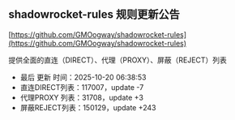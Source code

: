 ## shadowrocket-rules 规则更新公告

[https://github.com/GMOogway/shadowrocket-rules](https://github.com/GMOogway/shadowrocket-rules)

提供全面的直连（DIRECT）、代理（PROXY）、屏蔽（REJECT）列表
- 最后 更新 时间：2025-10-20 06:38:53
- 直连DIRECT列表：117007，update -7
- 代理PROXY 列表：31708，update +3
- 屏蔽REJECT列表：150129，update +243